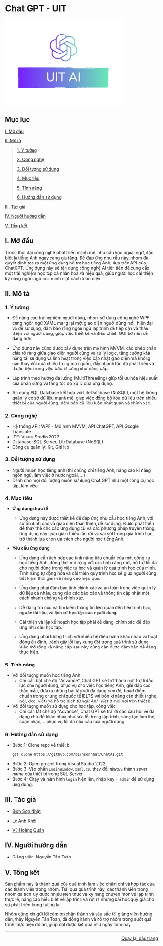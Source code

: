 # Chat GPT - UIT

![Logo Chat GPT - UIT](./ChatGPT/Assets/uitai.png)


## Mục lục
[I. Mở đầu](#Modau)

[II. Mô tả](#Mota)

> [1. Ý tưởng](#Ytuong)
>
> [2. Công nghệ](#Congnghe)
>
> [3. Đối tượng sử dụng](#Doituongsudung)
>
> [4. Mục tiêu](#Muctieu)
>
> [5. Tính năng](#Tinhnang)
>
> [6. Hướng dẫn sử dụng](#Huongdansudung)

[III. Tác giả](#Tacgia)

[IV. Người hướng dẫn](#Nguoihuongdan)

[V. Tổng kết](#Tongket)


<!-- MỞ ĐẦU -->
<div id="Modau"></div>

## I. Mở đầu
Trong thời đại công nghệ phát triển mạnh mẽ, nhu cầu học ngoại ngữ, đặc biệt là tiếng Anh ngày càng gia tăng. Để đáp ứng nhu cầu này, nhóm đã quyết định tạo ra một ứng dụng hỗ trợ học tiếng Anh, dựa trên API của ChatGPT. Ứng dụng này sẽ tận dụng công nghệ AI tiên tiến để cung cấp một trải nghiệm học tập cá nhân hóa và hiệu quả, giúp người học cải thiện kỹ năng ngôn ngữ của mình một cách toàn diện.


<!-- MÔ TẢ -->
<div id="Mota"></div>

## II. Mô tả

<!-- Ý TƯỞNG -->
<div id="Ytuong"></div>

### 1. Ý tưởng
* Để nâng cao trải nghiệm người dùng, nhóm sử dụng công nghệ WPF cùng ngôn ngữ XAML mang lại một giao diện người dùng mới, hiện đại và dễ sử dụng, đảm bảo rằng ngôn ngữ lập trình dễ tiếp cận và thân thiện với người dùng, giúp việc thiết kế và điều chỉnh GUI trở nên dễ dàng hơn.

* Ứng dụng này cũng được xây dựng trên mô hình MVVM, cho phép phân chia rõ ràng giữa giao diện người dùng và xử lý logic, tăng cường khả năng tái sử dụng và linh hoạt trong việc cập nhật giao diện mà không cần thay đổi quá nhiều trong mã nguồn, đẩy nhanh tốc độ phát triển và thuận tiện trong việc bảo trì cũng như nâng cấp.

* Lập trình theo hướng đa luồng (MultiThreading) giúp tối ưu hóa hiệu suất của phần cứng và tăng tốc độ xử lý của ứng dụng.
* Áp dụng SQL Database kết hợp với LiteDatabase (NoSQL), một hệ thống quản lý cơ sở dữ liệu mạnh mẽ, giúp việc đồng bộ hóa dữ liệu trên nhiều thiết bị của người dùng, đảm bảo dữ liệu luôn nhất quán và chính xác.


<div id="Congnghe"></div>

### 2. Công nghệ
* Hệ thống API: WPF - Mô hình MVVM, API ChatGPT, API Google Translate
* IDE: Visual Studio 2022
* Database: SQL Server, LiteDatabase (NoSQL)
* Công cụ quản lý: Git, GitHub


<div id="Doituongsudung"></div>

### 3. Đối tượng sử dụng
* Người muốn học tiếng anh (thi chứng chỉ tiếng Anh, nâng cao kĩ năng ngôn ngữ, làm việc ở nước ngoài, ...)
* Dành cho mọi đối tượng muốn sử dụng Chat GPT như một công cụ học tập, làm việc


<div id="Muctieu"></div>

### 4. Mục tiêu

 * <strong>Ứng dụng thực tế</strong>
 
    * Ứng dụng này được thiết kế để đáp ứng nhu cầu học tiếng Anh, với sự ổn định cao và giao diện thân thiện, dễ sử dụng. Được phát triển để thay thế cho các ứng dụng cũ và các phương pháp truyền thống, ứng dụng này giúp giảm thiểu rắc rối và sai sót trong quá trình học, trở thành lựa chọn ưa thích cho người học tiếng Anh.


 * <strong>Yêu cầu ứng dụng</strong>
 
    * Ứng dụng cần tích hợp các tính năng tiêu chuẩn của một công cụ học tiếng Anh, đồng thời mở rộng với các tính năng mới, hỗ trợ tối đa cho người dùng trong việc tự học và quản lý quá trình học của mình. Tính năng tự động hóa và cải thiện quy trình học sẽ giúp người dùng tiết kiệm thời gian và nâng cao hiệu quả.
    
    * Ứng dụng phải đảm bảo tính chính xác và an toàn trong việc quản lý dữ liệu cá nhân, cung cấp các báo cáo và thông tin cập nhật một cách nhanh chóng và chính xác.
    
    * Dễ dàng tra cứu và tìm kiếm thông tin liên quan đến tiến trình học, nguồn tài liệu, và lịch sử học tập của người dùng.
    
    * Cải thiện và lập kế hoạch học tập phải dễ dàng, chính xác để đáp ứng nhu cầu học tập.
  
    * Ứng dụng phải tương thích với nhiều hệ điều hành khác nhau và hoạt động ổn định, tránh gây lỗi hay xung đột trong quá trình sử dụng. Việc mở rộng và nâng cấp sau này cũng cần được đảm bảo dễ dàng thực hiện.


<div id="Tinhnang"></div>

### 5. Tính năng
* Với đối tượng muốn học tiếng Anh:
   * Chỉ cần bật chế độ "Advance", Chat GPT sẽ trở thành một trợ lí đắc lực cho người dùng, phục vụ cho việc học tiếng Anh, giải đáp các thắc mắc, đưa ra những bài tập với đa dạng *chủ đề, band* điểm chuẩn trong chứng chỉ quốc tế IELTS với bốn kĩ năng cần thiết (nghe, nói, đọc, viết) và hỗ trợ dịch từ ngữ *Anh-Việt* ở mọi nơi trên thiết bị.
* Với đối tượng muốn sử dụng cho học tập, công việc:
   * Chỉ cần tắt chế độ "Advance", Chat GPT sẽ trả lời các câu hỏi về đa dạng chủ đề khác nhau như sửa lỗi trong lập trình, sáng tạo làm thơ, soạn nhạc,... phục vụ tối đa nhu cầu của người dùng.
<div id="Huongdansudung"></div>

### 6. Hướng dẫn sử dụng
* Bước 1: Clone repo về thiết bị
   ```
   git clone https://github.com/bichsonnhat/ChatAI.git
   ```
* Bước 2: Open project trong Visual Studio 2022
* Bước 3: Vào phần `LoginWindow.xaml.cs`, thay đổi `NhatBS` thành *sever name* của thiết bị trong SQL Server
* Bước 4: Chạy và màn hình `login` hiện lên, nhập key = `admin` để sử dụng ứng dụng.
<!-- TÁC GIẢ -->
<div id="Tacgia"></div>

## III. Tác giả

* [Bích Sơn Nhật](https://github.com/bichsonnhat)

* [Lê Anh Khôi](https://github.com/AKaLee-IK27)

* [Vũ Hoàng Quân](https://github.com/vhq3404)


<!-- NGƯỜI HƯỚNG DẪN -->
<div id="Nguoihuongdan"></div>

## IV. Người hướng dẫn
* Giảng viên: Nguyễn Tấn Toàn


<!-- TỔNG KẾT -->
<div id="Tongket"></div>

## V. Tổng kết
Sản phẩm này là thành quả của quá trình làm việc chăm chỉ và hợp tác của các thành viên trong nhóm. Trải qua quá trình này, các thành viên trong nhóm đã tích lũy được nhiều kiến thức và kỹ năng chuyên môn về lập trình thực tế, nâng cao hiểu biết về lập trình và rút ra những bài học quý giá cho sự phát triển trong tương lai.

Nhóm cũng xin gửi lời cảm ơn chân thành và sâu sắc tới giảng viên hướng dẫn, thầy Nguyễn Tấn Toàn, đã đồng hành và hỗ trợ nhóm trong suốt quá trình thực hiện đồ án, giúp đạt được kết quả như ngày hôm nay.

---

<p align="right"><a href="#Top">Quay lại đầu trang</a></p>